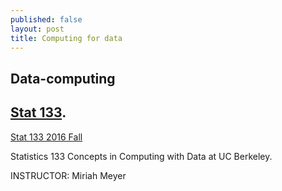 ```yaml
---
published: false
layout: post
title: Computing for data
---
```

## Data-computing




## [Stat 133](https://rpubs.com/aluca).

[Stat 133 2016 Fall](https://github.com/ucb-stat133/stat133-fall-2016)
			
Statistics 133 Concepts in Computing with Data at UC Berkeley.

INSTRUCTOR: Miriah Meyer
